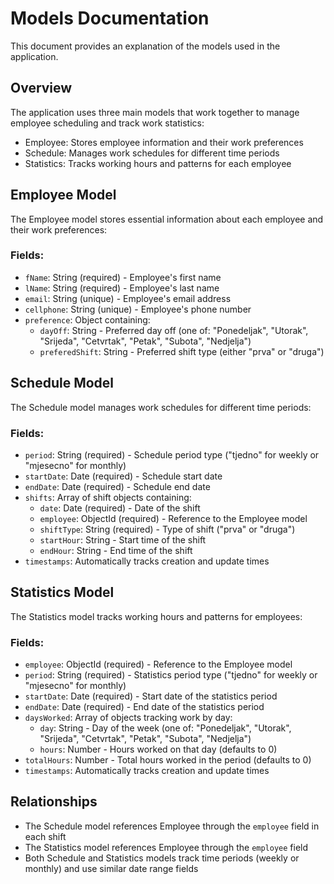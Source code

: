 # Models Documentation

This document provides an explanation of the models used in the application.

## Overview
The application uses three main models that work together to manage employee scheduling and track work statistics:
- Employee: Stores employee information and their work preferences
- Schedule: Manages work schedules for different time periods
- Statistics: Tracks working hours and patterns for each employee

## Employee Model
The Employee model stores essential information about each employee and their work preferences:

### Fields:
- `fName`: String (required) - Employee's first name
- `lName`: String (required) - Employee's last name
- `email`: String (unique) - Employee's email address
- `cellphone`: String (unique) - Employee's phone number
- `preference`: Object containing:
  - `dayOff`: String - Preferred day off (one of: "Ponedeljak", "Utorak", "Srijeda", "Cetvrtak", "Petak", "Subota", "Nedjelja")
  - `preferedShift`: String - Preferred shift type (either "prva" or "druga")

## Schedule Model
The Schedule model manages work schedules for different time periods:

### Fields:
- `period`: String (required) - Schedule period type ("tjedno" for weekly or "mjesecno" for monthly)
- `startDate`: Date (required) - Schedule start date
- `endDate`: Date (required) - Schedule end date
- `shifts`: Array of shift objects containing:
  - `date`: Date (required) - Date of the shift
  - `employee`: ObjectId (required) - Reference to the Employee model
  - `shiftType`: String (required) - Type of shift ("prva" or "druga")
  - `startHour`: String - Start time of the shift
  - `endHour`: String - End time of the shift
- `timestamps`: Automatically tracks creation and update times

## Statistics Model
The Statistics model tracks working hours and patterns for employees:

### Fields:
- `employee`: ObjectId (required) - Reference to the Employee model
- `period`: String (required) - Statistics period type ("tjedno" for weekly or "mjesecno" for monthly)
- `startDate`: Date (required) - Start date of the statistics period
- `endDate`: Date (required) - End date of the statistics period
- `daysWorked`: Array of objects tracking work by day:
  - `day`: String - Day of the week (one of: "Ponedeljak", "Utorak", "Srijeda", "Cetvrtak", "Petak", "Subota", "Nedjelja")
  - `hours`: Number - Hours worked on that day (defaults to 0)
- `totalHours`: Number - Total hours worked in the period (defaults to 0)
- `timestamps`: Automatically tracks creation and update times

## Relationships
- The Schedule model references Employee through the `employee` field in each shift
- The Statistics model references Employee through the `employee` field
- Both Schedule and Statistics models track time periods (weekly or monthly) and use similar date range fields
